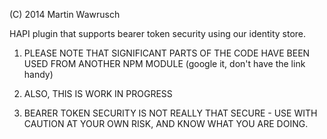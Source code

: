 (C) 2014 Martin Wawrusch

HAPI plugin that supports bearer token security using our identity store.

1. PLEASE NOTE THAT SIGNIFICANT PARTS OF THE CODE HAVE BEEN USED FROM ANOTHER NPM MODULE (google it, don't have the link handy)

2. ALSO, THIS IS WORK IN PROGRESS

3. BEARER TOKEN SECURITY IS NOT REALLY THAT SECURE - USE WITH CAUTION AT YOUR OWN RISK, AND KNOW WHAT YOU ARE DOING.
